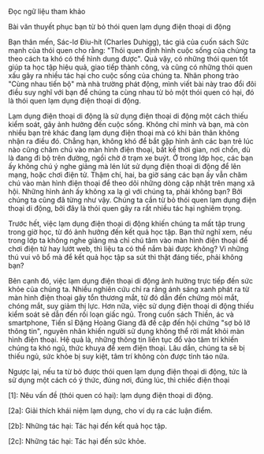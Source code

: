 Đọc ngữ liệu tham khảo

Bài văn thuyết phục bạn từ bỏ thói quen
lạm dụng điện thoại di động

Bạn thân mến, Sác-lơ Điu-hít (Charles Duhigg), tác giả của cuốn sách
Sức mạnh của thói quen cho rằng: "Thói quen định hình cuộc sống của
chúng ta theo cách ta khó có thể hình dung được". Quả vậy, có những thói
quen tốt giúp ta học tập hiệu quả, giao tiếp thành công, và cũng có những
thói quen xấu gây ra nhiều tác hại cho cuộc sống của chúng ta. Nhân
phong trào "Cùng nhau tiến bộ" mà nhà trường phát động, mình viết bài
này trao đổi đôi điều suy nghĩ với bạn để chúng ta cùng nhau từ bỏ một
thói quen có hại, đó là thói quen lạm dụng điện thoại di động.

Lạm dụng điện thoại di động là sử dụng điện thoại di động một cách
thiếu kiểm soát, gây ảnh hưởng đến cuộc sống. Không chỉ mình và bạn,
mà còn nhiều bạn trẻ khác đang lạm dụng điện thoại mà có khi bản thân
không nhận ra điều đó. Chẳng hạn, không khó để bắt gặp hình ảnh các
bạn trẻ lúc nào cũng chăm chú vào màn hình điện thoại, bất kể thời gian,
nơi chốn, dù là đang đi bộ trên đường, ngồi chờ ở trạm xe buýt. Ở trong
lớp học, các bạn ấy không chú ý nghe giảng mà lén lút sử dụng điện thoại
di động để lên mạng, hoặc chơi điện tử. Thậm chí, hai, ba giờ sáng các
bạn ấy vẫn chăm chú vào màn hình điện thoại để theo dõi những dòng
cập nhật trên mạng xã hội. Những hình ảnh ấy không xa lạ gì với chúng
ta, phải không bạn? Bởi chúng ta cũng đã từng như vậy. Chúng ta cần từ
bỏ thói quen lạm dụng điện thoại di động, bởi đây là thói quen gây ra rất
nhiều tác hại nghiêm trọng.

Trước hết, việc lạm dụng điện thoại di động khiến chúng ta mất tập
trung trong giờ học, từ đó ảnh hưởng đến kết quả học tập. Bạn thử nghĩ
xem, nếu trong lớp ta không nghe giảng mà chỉ chú tâm vào màn hình điện
thoại để chơi điện tử hay lướt web, thì liệu ta có thể nắm bài được không?
Vì những thú vui vô bổ mà để kết quả học tập sa sút thì thật đáng tiếc, phải
không bạn?

Bên cạnh đó, việc lạm dụng điện thoại di động ảnh hưởng trực tiếp
đến sức khỏe của chúng ta. Nhiều nghiên cứu chỉ ra rằng ánh sáng xanh
phát ra từ màn hình điện thoại gây tổn thương mắt, từ đó dẫn đến chứng
mỏi mắt, chóng mắt, suy giảm thị lực. Hơn nữa, việc sử dụng điện thoại
di động thiếu kiểm soát sẽ dẫn đến rối loạn giấc ngủ. Trong cuốn sách
Thiền, ác và smartphone, Tiến sĩ Đặng Hoàng Giang đã đề cập đến hội
chứng "sợ bỏ lỡ thông tin", nguyên nhân khiến người sử dụng không thể
rời mắt khỏi màn hình điện thoại. Hệ quả là, những thông tin liên tục đổ vào
tâm trí khiến chúng ta khó ngủ, thức khuya để xem điện thoại. Lâu dần,
chúng ta sẽ bị thiếu ngủ, sức khỏe bị suy kiệt, tâm trí không còn được tỉnh
táo nữa.

Ngược lại, nếu ta từ bỏ được thói quen lạm dụng điện thoại di động,
tức là sử dụng một cách có ý thức, đúng nơi, đúng lúc, thì chiếc điện thoại

[1]: Nêu vấn đề (thói
quen có hại): lạm
dụng điện thoại di
động.

[2a]: Giải thích khái
niệm lạm dụng,
cho ví dụ ra các
luận điểm.

[2b]: Những tác hại:
Tác hại đến kết quả
học tập.

[2c]: Những tác hại:
Tác hại đến sức khỏe.